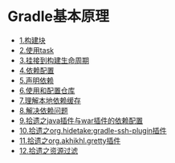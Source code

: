 Gradle基本原理
======================

+ [1.构建块](1.构建块.md)
+ [2.使用task](2.使用task.md)
+ [3.挂接到构建生命周期](3.挂接到构建生命周期.md)
+ [4.依赖配置](4.依赖配置.md)
+ [5.声明依赖](5.声明依赖.md)
+ [6.使用和配置仓库](6.使用和配置仓库.md)
+ [7.理解本地依赖缓存](7.理解本地依赖缓存.md)
+ [8.解决依赖问题](8.解决依赖问题.md)
+ [9.拾遗之java插件与war插件的依赖配置](9.拾遗之java插件与war插件的依赖配置.md)
+ [10.拾遗之org.hidetake:gradle-ssh-plugin插件](10.拾遗之gradle-ssh-plugin插件.md)
+ [11.拾遗之org.akhikhl.gretty插件](11.拾遗之org.akhikhl.gretty插件.md)
+ [12.拾遗之资源过滤](12.拾遗之资源过滤.md)
